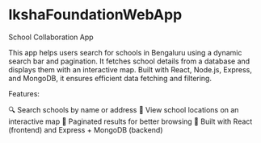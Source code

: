 # IkshaFoundationWebApp

School Collaboration App

This app helps users search for schools in Bengaluru using a dynamic search bar and pagination. It fetches school details from a database and displays them with an interactive map. Built with React, Node.js, Express, and MongoDB, it ensures efficient data fetching and filtering.

Features:

🔍 Search schools by name or address
📍 View school locations on an interactive map
📄 Paginated results for better browsing
🚀 Built with React (frontend) and Express + MongoDB (backend)
